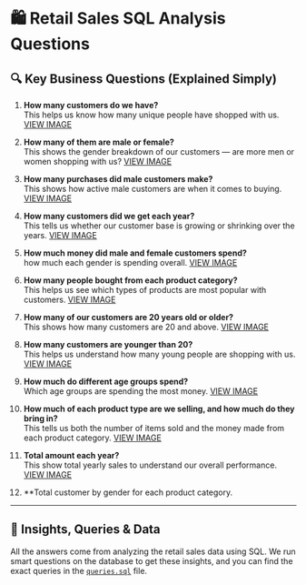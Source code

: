 # 🛍️ Retail Sales SQL Analysis Questions

## 🔍 Key Business Questions (Explained Simply)

1. **How many customers do we have?**  
   This helps us know how many unique people have shopped with us.
   [VIEW IMAGE](https://github.com/Swiss111/Retail-sales-SQL-analysis/blob/5e183071d5ddc1040a7bf0fb3837a9508ff5ecb7/y%20vs%20tc.png)

2. **How many of them are male or female?**  
   This shows the gender breakdown of our customers — are more men or women shopping with us?
   [VIEW IMAGE]()

3. **How many purchases did male customers make?**  
   This shows how active male customers are when it comes to buying.
   [VIEW IMAGE]()

4. **How many customers did we get each year?**  
   This tells us whether our customer base is growing or shrinking over the years.
   [VIEW IMAGE]()

5. **How much money did male and female customers spend?**  
    how much each gender is spending overall.
   [VIEW IMAGE]()

6. **How many people bought from each product category?**  
   This helps us see which types of products are most popular with customers.
   [VIEW IMAGE]()

7. **How many of our customers are 20 years old or older?**  
   This shows how many  customers are 20 and above.
   [VIEW IMAGE]()

8. **How many customers are younger than 20?**  
   This helps us understand how many young people are shopping with us.
   [VIEW IMAGE]()
9. **How much do different age groups spend?**  
  Which age groups are spending the most money.
   [VIEW IMAGE]()
10. **How much of each product type are we selling, and how much do they bring in?**  
    This tells us both the number of items sold and the money made from each product category.
   [VIEW IMAGE]()
11. **Total amount each year?**  
    This show total yearly sales to understand our overall performance.
   [VIEW IMAGE]()
12. **Total customer by gender for each product category.

---

## 🧠 Insights, Queries & Data

All the answers come from analyzing the retail sales data using SQL. We run smart questions on the database to get these insights, and you can find the exact queries in the [`queries.sql`](https://github.com/Swiss111/Retail-sales-SQL-analysis/blob/271eb9300b614891e19f001b172044eaef30c1b6/quaries.sql) file.
